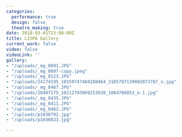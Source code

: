 ```yaml
---
categories:
  performance: true
  design: false
  theatre_making: true
date: 2018-03-01T23:00:00Z
title: LISPA Gallery
current_work: false
video: false
videoLink: ''
gallery:
- "/uploads/_mg_0091.JPG"
- "/uploads/_mg_0097-copy.jpeg"
- "/uploads/_mg_0123.JPG"
- "/uploads/24174195_10159747404280464_3105797139002073787_n.jpg"
- "/uploads/_mg_0467.JPG"
- "/uploads/28407175_10212793869253920_1084706853_o-1.jpg"
- "/uploads/_mg_0435.JPG"
- "/uploads/_mg_0411.JPG"
- "/uploads/_mg_0462.JPG"
- "/uploads/p1030792.jpg"
- "/uploads/p1030823.jpg"

---
```

